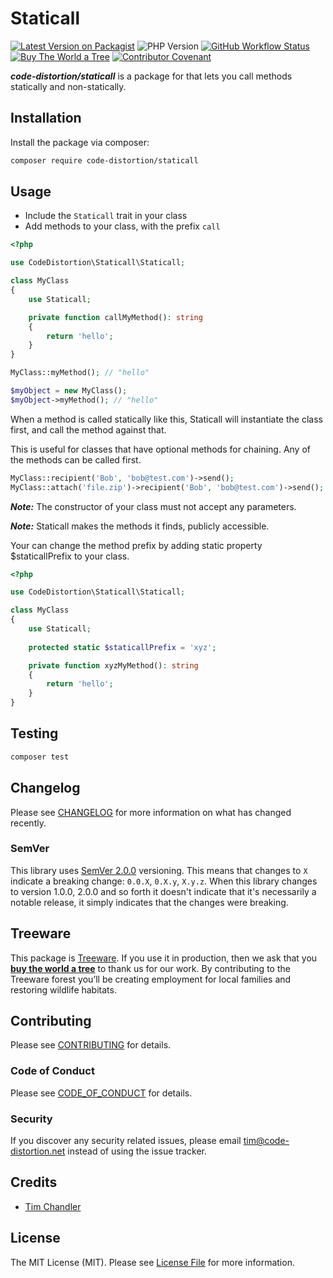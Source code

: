 # Staticall

[![Latest Version on Packagist](https://img.shields.io/packagist/v/code-distortion/staticall.svg?style=flat-square)](https://packagist.org/packages/code-distortion/staticall)
![PHP Version](https://img.shields.io/badge/PHP-7.0%20to%208.2-blue?style=flat-square)
[![GitHub Workflow Status](https://img.shields.io/github/actions/workflow/status/code-distortion/staticall/run-tests.yml?branch=master&style=flat-square)](https://github.com/code-distortion/staticall/actions)
[![Buy The World a Tree](https://img.shields.io/badge/treeware-%F0%9F%8C%B3-lightgreen?style=flat-square)](https://plant.treeware.earth/code-distortion/staticall)
[![Contributor Covenant](https://img.shields.io/badge/contributor%20covenant-v2.0%20adopted-ff69b4.svg?style=flat-square)](CODE_OF_CONDUCT.md)

***code-distortion/staticall*** is a package for that lets you call methods statically and non-statically.



## Installation

Install the package via composer:

``` bash
composer require code-distortion/staticall
```



## Usage

- Include the `Staticall` trait in your class
- Add methods to your class, with the prefix `call`

``` php
<?php

use CodeDistortion\Staticall\Staticall;

class MyClass
{
    use Staticall;

    private function callMyMethod(): string
    {
        return 'hello';
    }
}
```

``` php
MyClass::myMethod(); // "hello"

$myObject = new MyClass();
$myObject->myMethod(); // "hello"
```

When a method is called statically like this, Staticall will instantiate the class first, and call the method against that.

This is useful for classes that have optional methods for chaining. Any of the methods can be called first.

``` php
MyClass::recipient('Bob', 'bob@test.com')->send();
MyClass::attach('file.zip')->recipient('Bob', 'bob@test.com')->send();
```

***Note:*** The constructor of your class must not accept any parameters.

***Note:*** Staticall makes the methods it finds, publicly accessible.

Your can change the method prefix by adding static property $staticallPrefix to your class.

``` php
<?php

use CodeDistortion\Staticall\Staticall;

class MyClass
{
    use Staticall;
    
    protected static $staticallPrefix = 'xyz';

    private function xyzMyMethod(): string
    {
        return 'hello';
    }
}
```



## Testing

``` bash
composer test
```



## Changelog

Please see [CHANGELOG](CHANGELOG.md) for more information on what has changed recently.



### SemVer

This library uses [SemVer 2.0.0](https://semver.org/) versioning. This means that changes to `X` indicate a breaking change: `0.0.X`, `0.X.y`, `X.y.z`. When this library changes to version 1.0.0, 2.0.0 and so forth it doesn't indicate that it's necessarily a notable release, it simply indicates that the changes were breaking.



## Treeware

This package is [Treeware](https://treeware.earth). If you use it in production, then we ask that you [**buy the world a tree**](https://plant.treeware.earth/code-distortion/staticall) to thank us for our work. By contributing to the Treeware forest you’ll be creating employment for local families and restoring wildlife habitats.



## Contributing

Please see [CONTRIBUTING](.github/CONTRIBUTING.md) for details.



### Code of Conduct

Please see [CODE_OF_CONDUCT](.github/CODE_OF_CONDUCT.md) for details.



### Security

If you discover any security related issues, please email tim@code-distortion.net instead of using the issue tracker.



## Credits

- [Tim Chandler](https://github.com/code-distortion)



## License

The MIT License (MIT). Please see [License File](LICENSE.md) for more information.
